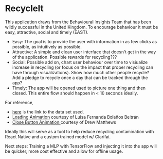 # RecycleIt
This application draws from the Behavioural Insights Team that has been wildly successful in the United Kingdom. To encourage behaviour it must be easy, attractive, social and timely (EAST). 
* Easy: The goal is to provide the user with information in as few clicks as possible, as intuitively as possible. 
* Attractive: A simple and clean user interface that doesn't get in the way of the application. Possible rewards for recycling???
* Social: Possible add on, chart user behaviour over time to visiualize increase in recycling (or focus on the impact that proper recycling can have through visualizations). Show how much other people recycle? Add a pledge to recycle once a day that can be tracked through the app?
* Timely: The app will be opened used to picture one thing and then closed. This entire flow should happen in < 10 seconds ideally.


For reference,  

* [here](https://github.com/garythung/trashnet) is the link to the data set used.
* [Loading Animation](https://www.lottiefiles.com/935-loading) courtesy of Luisa Fernanda Bolaños Beltrán
* [Close Button Animation ](https://www.lottiefiles.com/2479-close) courtesy of Drew Matthews

Ideally this will serve as a tool to help reduce recycling contamination with React Native and a custom trained model w/ Clarifai.

Next steps: Training a MLP with TensorFlow and injecting it into the app will be quicker, more cost effective and allow for offline usage. 
